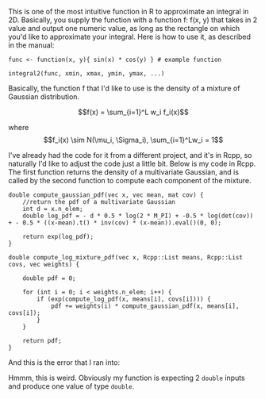 This is one of the most intuitive function in R to approximate an integral in 2D. Basically, you supply the function with a function f: f(x, y) that takes in 2 value and output one numeric value, as long as the rectangle on which you'd like to approximate your integral. Here is how to use it, as described in the manual:

```{r}
func <- function(x, y){ sin(x) * cos(y) } # example function

integral2(func, xmin, xmax, ymin, ymax, ...)
```

Basically, the function f that I'd like to use is the density of a mixture of Gaussian distribution. 

$$f(x) = \sum_{i=1}^L w_i f_i(x)$$ 

where $$f_i(x) \sim N(\mu_i, \Sigma_i), \sum_{i=1}^Lw_i = 1$$

I've already had the code for it from a different project, and it's in Rcpp, so naturally I'd like to adjust the code just a little bit. Below is my code in Rcpp. The first function returns the density of a multivariate Gaussian, and is called by the second function to compute each component of the mixture. 
```{r}
double compute_gaussian_pdf(vec x, vec mean, mat cov) {
    //return the pdf of a multivariate Gaussian
    int d = x.n_elem;
    double log_pdf = - d * 0.5 * log(2 * M_PI) + -0.5 * log(det(cov)) + - 0.5 * ((x-mean).t() * inv(cov) * (x-mean)).eval()(0, 0);

    return exp(log_pdf);
}

double compute_log_mixture_pdf(vec x, Rcpp::List means, Rcpp::List covs, vec weights) {

    double pdf = 0;

    for (int i = 0; i < weights.n_elem; i++) {
        if (exp(compute_log_pdf(x, means[i], covs[i]))) {
            pdf += weights(i) * compute_gaussian_pdf(x, means[i], covs[i]);
        }
    }

    return pdf;
}
```

And this is the error that I ran into: 


Hmmm, this is weird. Obviously my function is expecting 2 `double` inputs and produce one value of type `double`. 
